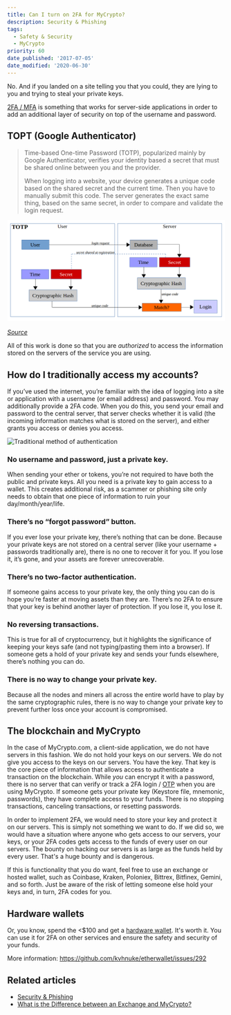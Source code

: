```yaml
---
title: Can I turn on 2FA for MyCrypto?
description: Security & Phishing
tags:
  - Safety & Security
  - MyCrypto
priority: 60
date_published: '2017-07-05'
date_modified: '2020-06-30'
---
```


No. And if you landed on a site telling you that you could, they are lying to you and trying to steal your private keys.

[2FA / MFA](https://en.wikipedia.org/wiki/Multi-factor_authentication) is something that works for server-side applications in order to add an additional layer of security on top of the username and password.

## TOPT (Google Authenticator)

> Time-based One-time Password (TOTP), popularized mainly by Google Authenticator, verifies your identity based a secret that must be shared online between you and the provider.
> 
> When logging into a website, your device generates a unique code based on the shared secret and the current time. Then you have to manually submit this code. The server generates the exact same thing, based on the same secret, in order to compare and validate the login request.

![Traditional method of authentication](../assets/staying-safe/turning-on-2fa-on-mycrypto/totp-graphic.png)

[*Source*](https://blog.trezor.io/why-you-should-never-use-google-authenticator-again-e166d09d4324)

All of this work is done so that you are *authorized* to access the information stored on the servers of the service you are using.

## How do I traditionally access my accounts?

If you’ve used the internet, you’re familiar with the idea of logging into a site or application with a username (or email address) and password. You may additionally provide a 2FA code.
When you do this, you send your email and password to the central server, that server checks whether it is valid (the incoming information matches what is stored on the server), and either grants you access or denies you access.

![Traditional method of authentication](../../assets/staying-safe/turning-on-2fa-on-mycrypto/traditional-authentication.jpeg)

### No username and password, just a private key.

When sending your ether or tokens, you’re not required to have both the public and private keys. All you need is a private key to gain access to a wallet. This creates additional risk, as a scammer or phishing site only needs to obtain that one piece of information to ruin your day/month/year/life.

### There’s no “forgot password” button.

If you ever lose your private key, there’s nothing that can be done. Because your private keys are not stored on a central server (like your username + passwords traditionally are), there is no one to recover it for you. If you lose it, it’s gone, and your assets are forever unrecoverable.

### There’s no two-factor authentication.

If someone gains access to your private key, the only thing you can do is hope you’re faster at moving assets than they are. There’s no 2FA to ensure that your key is behind another layer of protection. If you lose it, you lose it.

### No reversing transactions.

This is true for all of cryptocurrency, but it highlights the significance of keeping your keys safe (and not typing/pasting them into a browser). If someone gets a hold of your private key and sends your funds elsewhere, there’s nothing you can do.

### There is no way to change your private key.

Because all the nodes and miners all across the entire world have to play by the same cryptographic rules, there is no way to change your private key to prevent further loss once your account is compromised.

## The blockchain and MyCrypto

In the case of MyCrypto.com, a client-side application, we do not have servers in this fashion. We do not hold your keys on our servers. We do not give you access to the keys on our servers. You have the key. That key is the core piece of information that allows access to authenticate a transaction on the blockchain. While *you* can encrypt it with a password, there is no server that can verify or track a 2FA login / [OTP](https://en.wikipedia.org/wiki/One-time_password) when you are using MyCrypto. If someone gets your private key (Keystore file, mnemonic, passwords), they have complete access to your funds. There is no stopping transactions, canceling transactions, or resetting passwords.

In order to implement 2FA, we would need to store your key and protect it on our servers. This is simply not something we want to do. If we did so, we would have a situation where anyone who gets access to our servers, your keys, or your 2FA codes gets access to the funds of every user on our servers. The bounty on hacking our servers is as large as the funds held by every user. That's a huge bounty and is dangerous.

If this is functionality that you do want, feel free to use an exchange or hosted wallet, such as Coinbase, Kraken, Poloniex, Bittrex, Bitfinex, Gemini, and so forth. Just be aware of the risk of letting someone else hold your keys and, in turn, 2FA codes for you.

## Hardware wallets

Or, you know, spend the <$100 and get a [hardware wallet](/staying-safe/hardware-wallet-recommendations). It's worth it. You can use it for 2FA on other services and ensure the safety and security of your funds.

More information: <https://github.com/kvhnuke/etherwallet/issues/292>

## Related articles

* [Security & Phishing](/staying-safe)
* [What is the Difference between an Exchange and MyCrypto?](/general-knowledge/about-mycrypto/whats-the-difference-between-an-exchange-and-mycrypto)
